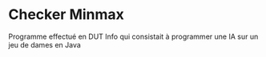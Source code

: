 # Checker Minmax

Programme effectué en DUT Info qui consistait à programmer une IA sur un jeu de dames en Java
